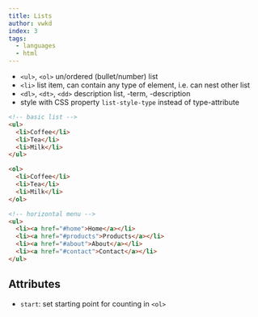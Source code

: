 ```yaml
---
title: Lists
author: vwkd
index: 3
tags:
  - languages
  - html
---
```


- `<ul>`, `<ol>` un/ordered (bullet/number) list
- `<li>` list item, can contain any type of element, i.e. can nest other list
- `<dl>`, `<dt>`, `<dd>` description list, -term, -description
- style with CSS property `list-style-type` instead of type-attribute

```html
<!-- basic list -->
<ul>
  <li>Coffee</li>
  <li>Tea</li>
  <li>Milk</li>
</ul>

<ol>
  <li>Coffee</li>
  <li>Tea</li>
  <li>Milk</li>
</ol>
```

```html
<!-- horizontal menu -->
<ul>
  <li><a href="#home">Home</a></li>
  <li><a href="#products">Products</a></li>
  <li><a href="#about">About</a></li>
  <li><a href="#contact">Contact</a></li>
</ul>
```

<!-- Demo: HTML/list -->



## Attributes

- `start`: set starting point for counting in `<ol>`
